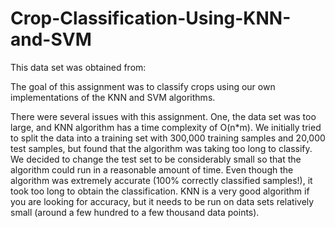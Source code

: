 # Crop-Classification-Using-KNN-and-SVM

This data set was obtained from:

The goal of this assignment was to classify crops using our own implementations of the KNN and SVM algorithms.

There were several issues with this assignment. One, the data set was too large, and KNN algorithm has a time complexity of O(n*m).
We initially tried to split the data into a training set with 300,000 training samples and 20,000 test samples, but found that the algorithm
was taking too long to classify. We decided to change the test set to be considerably small so that the algorithm could run in a reasonable amount
of time. Even though the algorithm was extremely accurate (100% correctly classified samples!), it took too long to obtain the classification.
KNN is a very good algorithm if you are looking for accuracy, but it needs to be run on data sets relatively small (around a few hundred to a few thousand
data points).
